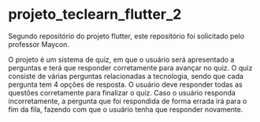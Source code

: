 # projeto_teclearn_flutter_2
Segundo repositório do projeto flutter, este repositório foi solicitado pelo professor Maycon.

O projeto é um sistema de quiz, em que o usuário será apresentado a perguntas e terá que responder corretamente para avançar no quiz. O quiz consiste de várias perguntas relacionadas a tecnologia, sendo que cada pergunta tem 4 opções de resposta. O usuário deve responder todas as questões corretamente para finalizar o quiz. Caso o usuário responda incorretamente, a pergunta que foi respondida de forma errada irá para o fim da fila, fazendo com que o usuário tenha que responder novamente. 